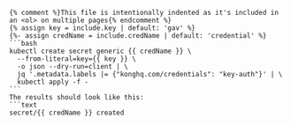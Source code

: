    {% comment %}This file is intentionally indented as it's included in an <ol> on multiple pages{% endcomment %}
    {% assign key = include.key | default: 'gav' %}
    {%- assign credName = include.credName | default: 'credential' %}
    ```bash
    kubectl create secret generic {{ credName }} \
      --from-literal=key={{ key }} \
      -o json --dry-run=client | \
      jq '.metadata.labels |= {"konghq.com/credentials": "key-auth"}' | \
      kubectl apply -f -
    ```
    The results should look like this:
    ```text
    secret/{{ credName }} created
   ```

